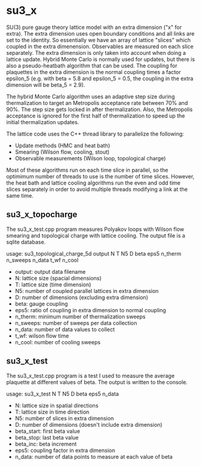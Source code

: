 # su3_x

SU(3) pure gauge theory lattice model with an extra dimension ("x" for extra). The extra dimension uses open boundary conditions and all links are set to the identity. So essentially we have an array of lattice "slices" which coupled in the extra dimenension. Observables are measured on each slice separately. The extra dimension is only taken into account when doing a lattice update. Hybrid Monte Carlo is normally used for updates, but there is also a pseudo-heatbath algorithm that can be used. The coupling for plaquettes in the extra dimension is the normal coupling times a factor epsilon_5 (e.g. with beta = 5.8 and epsilon_5 = 0.5, the coupling in the extra dimension will be beta_5 = 2.9).

The hybrid Monte Carlo algorithm uses an adaptive step size during thermalization to target an Metropolis acceptance rate between 70% and 90%. The step size gets locked in after thermalization. Also, the Metropolis acceptance is ignored for the first half of thermalization to speed up the initial thermalization updates.

The lattice code uses the C++ thread library to parallelize the following:

- Update methods (HMC and heat bath)
- Smearing (Wilson flow, cooling, stout)
- Observable measurements (Wilson loop, topological charge)

Most of these algorithms run on each time slice in parallel, so the optimimum number of threads to use is the number of time slices. However, the heat bath and lattice cooling algorithms run the even and odd time slices separately in order to avoid multiple threads modifying a link at the same time.

## su3_x_topocharge

The su3_x_test.cpp program measures Polyakov loops with Wilson flow smearing and topological charge with lattice cooling. The output file is a sqlite database.

usage: su3_topological_charge_5d output N T N5 D beta eps5 n_therm n_sweeps n_data t_wf n_cool
- output: output data filename
- N: lattice size (spacial dimensions)
- T: lattice size (time dimension)
- N5: number of coupled parallel lattices in extra dimension
- D: number of dimensions (excluding extra dimension)
- beta: gauge coupling
- eps5: ratio of coupling in extra dimension to normal coupling
- n_therm: minimum number of thermalization sweeps
- n_sweeps: number of sweeps per data collection
- n_data: number of data values to collect
- t_wf: wilson flow time
- n_cool: number of cooling sweeps

## su3_x_test

The su3_x_test.cpp program is a test I used to measure the average plaquette at different values of beta. The output is written to the console.

usage: su3_x_test N T N5 D beta eps5 n_data

- N: lattice size in spatial directions
- T: lattice size in time direction
- N5: number of slices in extra dimension
- D: number of dimensions (doesn't include extra dimension)
- beta_start: first beta value
- beta_stop: last beta value
- beta_inc: beta increment
- eps5: coupling factor in extra dimension
- n_data: number of data points to measure at each value of beta
